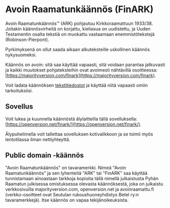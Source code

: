 # Avoin Raamatunkäännös (FinARK)

Avoin Raamatunkäännös™ (ARK) pohjautuu Kirkkoraamattuun 1933/38. Joitakin käännösvirheitä on korjattu, kieliasua on uudistettu, ja Uuden Testamentin osalta tekstiä on muokattu vastaamaan enemmistötekstejä (Robinson-Pierpont).

Pyrkimyksenä on ollut saada aikaan alkuteksteille uskollinen käännös nykysuomeksi.

Käännös on avoin: sitä saa käyttää vapaasti, sitä voidaan parantaa jatkuvasti ja kaikki muutokset pohjateksteihin ovat avoimesti nähtävillä osoitteessa:
[https://majorityversion.com/finark](https://majorityversion.com/finark).

Voit ladata käännöksen [tekstitiedostot](https://github.com/openversion/finark/tree/master/pub) ja käyttää niitä vapaasti omiin tarkoituksiisi.

## Sovellus

Voit lukea ja kuunnella käännöstä älylaitteilla tällä sovelluksella:
[https://openversion.net/finark/](https://openversion.net/finark/).

Älypuhelimella voit tallettaa sovelluksen kotivalikkoon ja se toimii myös lentotilassa ilman nettiyhteyttä.

## Public domain -käännös

"Avoin Raamatunkäännös" on tavaramerkki. Nimeä "Avoin Raamatunkäännös" ja sen lyhenteitä "ARK" tai "FinARK" saa käyttää tunnistamaan ainoastaan tarkkoja kopioita tällä nimellä julkaistusta Pyhän Raamatun julkisessa omistuksessa olevasta käännöksestä, joka on julkaistu verkkosivuilla majorityversion.com, openversion.net ja avoinraamattu.fi (verkko-osoitteet ovat Seutulan rukoushuoneyhdistys Betel ry:n tavaramerkkejä). Itse käännös on vapaa tekijänoikeuksista.

